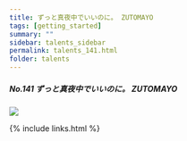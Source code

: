 ```yaml
---
title: ずっと真夜中でいいのに。 ZUTOMAYO
tags: [getting_started]
summary: ""
sidebar: talents_sidebar
permalink: talents_141.html
folder: talents
---
```



##### No.141 ずっと真夜中でいいのに。 ZUTOMAYO

![](https://yt3.ggpht.com/ytc/AKedOLTbCtN02EVfFE-YogZWgxCbRLhByR3LD-ACoef0xg=s176-c-k-c0x00ffffff-no-rj)






{% include links.html %}
